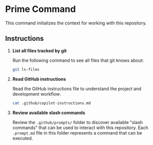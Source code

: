 # Prime Command

This command initializes the context for working with this repository.

## Instructions

1. **List all files tracked by git**
   
   Run the following command to see all files that git knows about:
   ```bash
   git ls-files
   ```

2. **Read GitHub instructions**
   
   Read the GitHub instructions file to understand the project and development workflow:
   ```bash
   cat .github/copilot-instructions.md
   ```

3. **Review available slash commands**
   
   Review the `.github/prompts/` folder to discover available "slash commands" that can be used to interact with this repository. Each `.prompt.md` file in this folder represents a command that can be executed.
